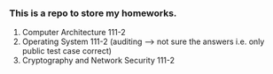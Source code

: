 ### This is a repo to store my homeworks.
1. Computer Architecture 111-2
2. Operating System 111-2 (auditing --> not sure the answers i.e. only public test case correct)
3. Cryptography and Network Security 111-2 